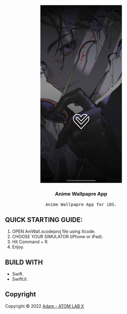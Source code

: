 <!-- PROJECT LOGO -->
<br />
<p align="center">
  <a href="https://github.com/AtomLabX/AniWall_Ver3">
    <img src="Demo/AniWall_Demo.gif" alt="Anime Wallpapre Demo">
  </a>

  <h3 align="center">Anime Wallpapre App</h3>

  <p align="center">
    <samp>Anime Wallpapre App for iOS.</samp>
    <br>
    </p>
    

## QUICK STARTING GUIDE:
1. OPEN AniWall.xcodeproj file using Xcode.
2. CHOOSE YOUR SIMULATOR (iPhone or iPad).
3. Hit Command + R.
4. Enjoy. 

<!-- BUILD USING -->
## BUILD WITH
* Swift.
* SwiftUI.
 
<!-- CONTRIBUTING GUIDELINES -->
<!-- LICENSE -->
## Copyright

Copyright © 2022 [Adam - ATOM LAB X](https://AtomLabX.Dev)

